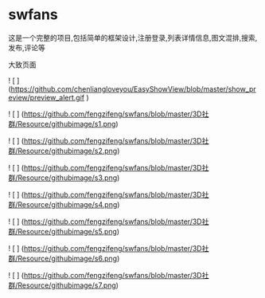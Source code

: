 # swfans
这是一个完整的项目,包括简单的框架设计,注册登录,列表详情信息,图文混排,搜索,发布,评论等

大致页面

! [ ] (https://github.com/chenliangloveyou/EasyShowView/blob/master/show_preview/preview_alert.gif
)

! [ ] (https://github.com/fengzifeng/swfans/blob/master/3D社群/Resource/githubimage/s1.png)

! [ ] (https://github.com/fengzifeng/swfans/blob/master/3D社群/Resource/githubimage/s2.png)

! [ ] (https://github.com/fengzifeng/swfans/blob/master/3D社群/Resource/githubimage/s3.png)

! [ ] (https://github.com/fengzifeng/swfans/blob/master/3D社群/Resource/githubimage/s4.png)

! [ ] (https://github.com/fengzifeng/swfans/blob/master/3D社群/Resource/githubimage/s5.png)

! [ ] (https://github.com/fengzifeng/swfans/blob/master/3D社群/Resource/githubimage/s6.png)

! [ ] (https://github.com/fengzifeng/swfans/blob/master/3D社群/Resource/githubimage/s7.png)

